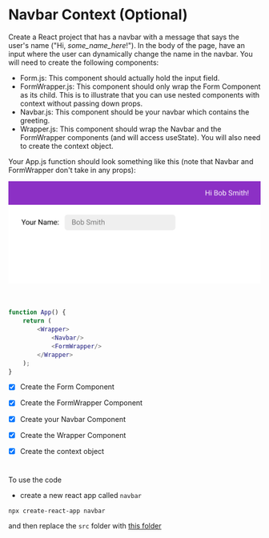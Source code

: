 # Navbar Context (Optional)

Create a React project that has a navbar with a message that says the user's name ("Hi, *some_name_here*!"). In the body of the page, have an input where the user can dynamically change the name in the navbar. You will need to create the following components:

- Form.js: This component should actually hold the input field.
- FormWrapper.js: This component should only wrap the Form Component as its child. This is to illustrate that you can use nested components with context without passing down props.
- Navbar.js: This component should be your navbar which contains the greeting.
- Wrapper.js: This component should wrap the Navbar and the FormWrapper components (and will access useState).
You will also need to create the context object.

Your App.js function should look something like this (note that Navbar and FormWrapper don't take in any props): 

![](img.png)

<br>

```m
function App() {
    return (
        <Wrapper>
            <Navbar/>
            <FormWrapper/>
        </Wrapper>
    );
}
```


- [x] Create the Form Component

- [x] Create the FormWrapper Component

- [x] Create your Navbar Component

- [x] Create the Wrapper Component

- [x] Create the context object

#

To use the code
- create a new react app called ``navbar `` 

```
npx create-react-app navbar
```

and then replace the ``src`` folder with [this folder ]()

